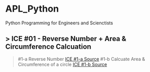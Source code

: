 # APL_Python
Python Programming for Engineers and Scienctists

## > ICE #01 - Reverse Number + Area & Circumference Calcuation  
>#1-a Reverse Number
> <a href="https://github.com/datarocksAmy/APL_Python/blob/master/ICE/ICE1/ICE1_ReverseNumber.py">ICE #1-a Source</a>
>#1-b Calcuate Area & Circumference of a circle
> <a href="https://github.com/datarocksAmy/APL_Python/blob/master/ICE/ICE1/ICE1_circle.py"> ICE #1-b Source</a>
